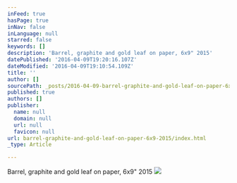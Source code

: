 ```yaml
---
inFeed: true
hasPage: true
inNav: false
inLanguage: null
starred: false
keywords: []
description: 'Barrel, graphite and gold leaf on paper, 6x9" 2015'
datePublished: '2016-04-09T19:20:16.107Z'
dateModified: '2016-04-09T19:10:54.109Z'
title: ''
author: []
sourcePath: _posts/2016-04-09-barrel-graphite-and-gold-leaf-on-paper-6x9-2015.md
published: true
authors: []
publisher:
  name: null
  domain: null
  url: null
  favicon: null
url: barrel-graphite-and-gold-leaf-on-paper-6x9-2015/index.html
_type: Article

---
```

Barrel, graphite and gold leaf on paper, 6x9" 2015
![](https://the-grid-user-content.s3-us-west-2.amazonaws.com/f172491c-c105-4f78-a48b-61a97305a2fb.jpg)